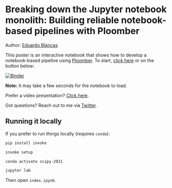 # Breaking down the Jupyter notebook monolith: Building reliable notebook-based pipelines with Ploomber

Author: [Eduardo Blancas](https://twitter.com/edublancas)

This poster is an interactive notebook that shows how to develop a notebook-based pipeline using [Ploomber](https://github.com/ploomber/ploomber). To start, [click here](https://mybinder.org/v2/gh/edublancas/scipy-2021/main?urlpath=lab/tree/index.ipynb) or on the button below:

[![Binder](https://mybinder.org/badge_logo.svg)](https://mybinder.org/v2/gh/edublancas/scipy-2021/main?urlpath=lab/tree/index.ipynb)

**Note:** It may take a few seconds for the notebook to load.

Prefer a video presentation? [Click here](https://www.youtube.com/watch?v=XCgX1AszVF4).

Got questions? Reach out to me via [Twitter](https://twitter.com/edublancas).

## Running it locally

If you prefer to run things locally (requires `conda`):

```sh
pip install invoke

invoke setup

conda activate scipy-2021

jupyter lab
```

Then open `index.ipynb`.